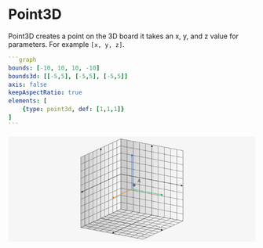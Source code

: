 # Point3D

Point3D creates a point on the 3D board it takes an x, y, and z value for parameters. For example `[x, y, z]`.

````yaml
```graph
bounds: [-10, 10, 10, -10]
bounds3d: [[-5,5], [-5,5], [-5,5]]
axis: false
keepAspectRatio: true
elements: [
	{type: point3d, def: [1,1,1]}
]
```
````

![point3d](../../imgs/Point3D-graph-1.png)

